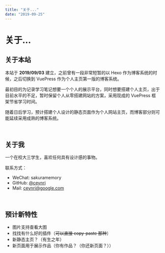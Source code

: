```yaml
---
title: "关于..."
date: "2019-09-25"
---
```


# 关于...

## 关于本站

本站于 **2019/09/03** 建立，之前曾有一段非常短暂的以 Hexo 作为博客系统的时候，之后切换到 VuePress 作为个人主页第一版的博客系统。

最初目的为记录学习笔记想要一个个人的展示平台，同时想要搭建个人主页，出于目前水平的不足，暂时保留个人从零搭建网站的方案，采用现成的 VuePress 框架节省学习时间。

随着日后学习，预计搭建个人设计的静态页面作为个人网站主页，而博客部分则可能延续采用成熟的博客系统。

<br/>

## 关于我

一个在校大三学生，喜欢任何具有设计感的事物。

联系方式：

- WeChat: sakuramemory
- GitHub: [@ceynri](https://github.com/ceynri)
- Mail: ceynri@google.com

<br/>

## 预计新特性

- 图片支持查看大图
- 找找有什么好的插件（~~可以直接 copy-paste 那种~~）
- 新静态主页？（有生之年）
- 新页面用于展示作品（你有作品？（你还新页面？））

